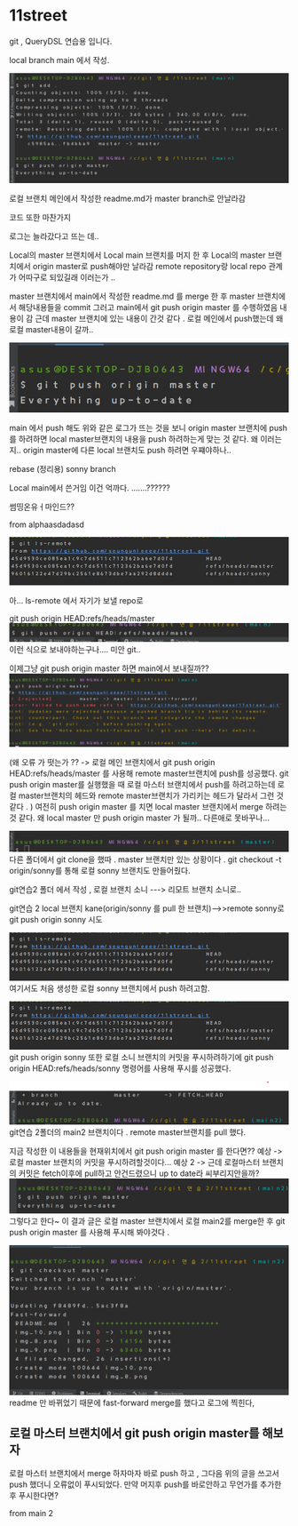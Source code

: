 # 11street

git , QueryDSL 연습용 입니다. 





local branch main 에서 작성.

![img.png](img.png)

로컬 브랜치 메인에서 작성한 readme.md가 master branch로 안날라감

코드 또한 마찬가지 

로그는 늘라갔다고 뜨는 데..

Local의 master 브랜치에서 Local main 브랜치를 머지 한 후
Local의 master 브랜치에서  origin master로 push해야만 날라감
remote repository랑 local repo 관계가 어따구로 되있길래 이러는가 ..

master 브랜치에서 main에서 작성한 readme.md 를 merge 한 후
master 브랜치에서 해당내용들을 commit 
그러고 main에서  git push origin master 를 수행하였음
내용이 감 근데 master 브랜치에 있는 내용이 간것 같다 . 
로컬 메인에서 push했는데 왜 로컬 master내용이 갈까..

![img_1.png](img_1.png)

main 에서 push 해도 위와 같은 로그가 뜨는 것을 보니 
origin master 브랜치에 push 를 하려하면 local master브랜치의 내용을
push 하려하는게 맞는 것 같다. 
왜 이러는지.. origin master에 다른 local 브랜치도 push 하려면 우쨰야하나..



rebase (정리용)
sonny branch 

Local  main에서 쓴거임 
이건 억까다.
.......??????



썸띵온유ㅓ마인드??

from alphaasdadasd


![img_2.png](img_2.png)

아... ls-remote 에서 자기가 보낼 repo로

git push origin HEAD:refs/heads/master
![img_4.png](img_4.png)
이런 식으로 보내야하는구나.... 미안 git..

이제그냥 git push origin master 하면 main에서 보내질까??
![img_5.png](img_5.png)

(왜 오류 가 떳는가 ?? -> 로컬 메인 브랜치에서 git push origin HEAD:refs/heads/master 를 사용해
remote master브랜치에 push를 성공했다.
git push origin master를 실행했을 때 로컬 마스터 브랜치에서 push를 하려고하는데 
로컬 master브랜치의 헤드와 remote master브랜치가 가리키는 헤드가 달라서 그런 것 같다 .
)
여전히 push origin master 를 치면
local master 브랜치에서 merge 하려는 것 같다.
왜 local master 만 push origin master 가 될까.. 다른애로 못바꾸나...


![img_7.png](img_7.png)
다른 폴더에서 git clone을 했따 .
master 브랜치만 있는 상황이다 .
git checkout -t origin/sonny를 통해 
로컬 sonny 브랜치도 만들어줬다.


git연습2 폴더 에서 작성 , 로컬 브랜치 소니 ---> 리모트 브랜치 소니로..

git연습 2 local 브랜치 kane(origin/sonny 를 pull 한 브랜치)-->>remote sonny로
git push origin sonny 시도

![img_2.png](img_2.png)
여기서도 처음 생성한 로컬 sonny 브랜치에서 push 하려고함.


![img_3.png](img_3.png)
git push origin sonny 또한 로컬 소니 브랜치의 커밋을 푸시하려하기에
git push origin HEAD:refs/heads/sonny 명령어를 사용해 푸시를 성공했다.


![img_8.png](img_8.png)
git연습 2폴더의 main2 브랜치이다 . remote master브랜치를 pull 했다.

지금 작성한 이 내용들을 현재위치에서 git push origin master 를 한다면??
예상 -> 로컬 master 브랜치의 커밋을 푸시하려할것이다...
예상 2 -> 근데 로컬마스터 브랜치의 커밋은 fetch이후에 pull하고 안건드렸으니 up to date라 씨부리지안을까?
![img_10.png](img_10.png)
그렇다고 한다~ 
이 결과 글은 로컬 master 브랜치에서 로컬 main2를 merge한 후 
git push origin master 를 사용해 푸시해 봐야것다 .

![img_11.png](img_11.png)
readme 만 바뀌었기 때문에 fast-forward merge를 했다고 로그에 찍힌다,

로컬 마스터 브랜치에서 git push origin master를 해보자
----
로컬 마스터 브랜치에서 merge 하자마자 바로  push 하고 ,
그다음 위의 글을 쓰고서 push 했더니 오류없이 푸시되었다. 
만약 머지후 push를 바로안하고 무언가를 추가한 후 푸시한다면?

from main 2
